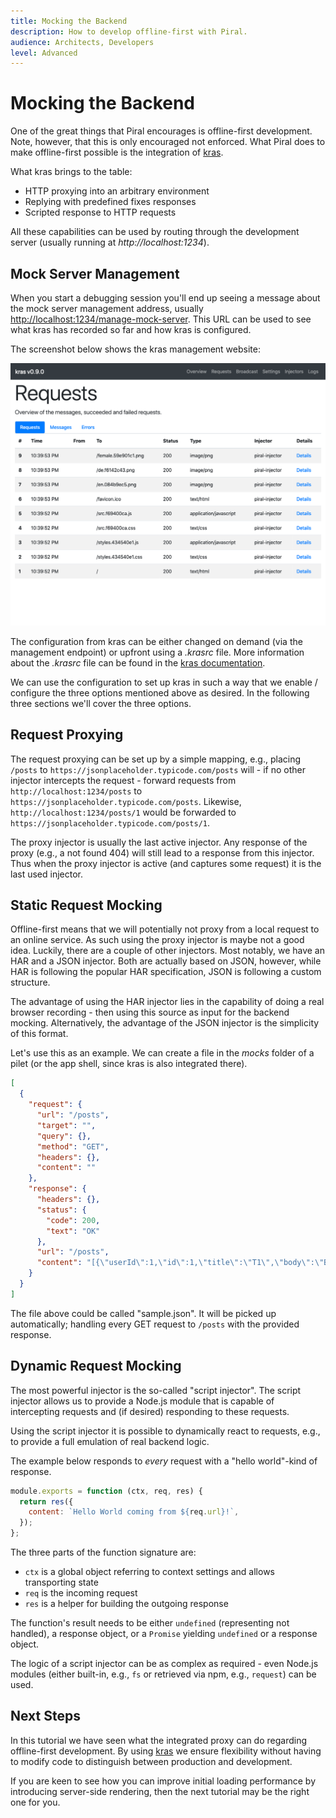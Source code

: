 ```yaml
---
title: Mocking the Backend
description: How to develop offline-first with Piral.
audience: Architects, Developers
level: Advanced
---
```


# Mocking the Backend

One of the great things that Piral encourages is offline-first development. Note, however, that this is only encouraged not enforced. What Piral does to make offline-first possible is the integration of [kras](https://github.com/FlorianRappl/kras).

What kras brings to the table:

- HTTP proxying into an arbitrary environment
- Replying with predefined fixes responses
- Scripted response to HTTP requests

All these capabilities can be used by routing through the development server (usually running at *http://localhost:1234*).

## Mock Server Management

When you start a debugging session you'll end up seeing a message about the mock server management address, usually [http://localhost:1234/manage-mock-server](http://localhost:1234/manage-mock-server). This URL can be used to see what kras has recorded so far and how kras is configured.

The screenshot below shows the kras management website:

![kras Management Page](../diagrams/kras.png)

The configuration from kras can be either changed on demand (via the management endpoint) or upfront using a *.krasrc* file. More information about the *.krasrc* file can be found in the [kras documentation](https://github.com/FlorianRappl/kras/blob/master/README.md).

We can use the configuration to set up kras in such a way that we enable / configure the three options mentioned above as desired. In the following three sections we'll cover the three options.

## Request Proxying

The request proxying can be set up by a simple mapping, e.g., placing `/posts` to `https://jsonplaceholder.typicode.com/posts` will - if no other injector intercepts the request - forward requests from `http://localhost:1234/posts` to `https://jsonplaceholder.typicode.com/posts`. Likewise, `http://localhost:1234/posts/1` would be forwarded to `https://jsonplaceholder.typicode.com/posts/1`.

The proxy injector is usually the last active injector. Any response of the proxy (e.g., a not found 404) will still lead to a response from this injector. Thus when the proxy injector is active (and captures some request) it is the last used injector.

## Static Request Mocking

Offline-first means that we will potentially not proxy from a local request to an online service. As such using the proxy injector is maybe not a good idea. Luckily, there are a couple of other injectors. Most notably, we have an HAR and a JSON injector. Both are actually based on JSON, however, while HAR is following the popular HAR specification, JSON is following a custom structure.

The advantage of using the HAR injector lies in the capability of doing a real browser recording - then using this source as input for the backend mocking. Alternatively, the advantage of the JSON injector is the simplicity of this format.

Let's use this as an example. We can create a file in the *mocks* folder of a pilet (or the app shell, since kras is also integrated there).

```json
[
  {
    "request": {
      "url": "/posts",
      "target": "",
      "query": {},
      "method": "GET",
      "headers": {},
      "content": ""
    },
    "response": {
      "headers": {},
      "status": {
        "code": 200,
        "text": "OK"
      },
      "url": "/posts",
      "content": "[{\"userId\":1,\"id\":1,\"title\":\"T1\",\"body\":\"B1\"},{\"userId\":1,\"id\":2,\"title\":\"T2\",\"body\":\"B2\"},{\"userId\":1,\"id\":3,\"title\":\"T3\",\"body\":\"T3\"}]"
    }
  }
]
```

The file above could be called "sample.json". It will be picked up automatically; handling every GET request to `/posts` with the provided response.

## Dynamic Request Mocking

The most powerful injector is the so-called "script injector". The script injector allows us to provide a Node.js module that is capable of intercepting requests and (if desired) responding to these requests.

Using the script injector it is possible to dynamically react to requests, e.g., to provide a full emulation of real backend logic.

The example below responds to *every* request with a "hello world"-kind of response.

```js
module.exports = function (ctx, req, res) {
  return res({
    content: `Hello World coming from ${req.url}!`,
  });
};
```

The three parts of the function signature are:

- `ctx` is a global object referring to context settings and allows transporting state
- `req` is the incoming request
- `res` is a helper for building the outgoing response

The function's result needs to be either `undefined` (representing not handled), a response object, or a `Promise` yielding `undefined` or a response object.

The logic of a script injector can be as complex as required - even Node.js modules (either built-in, e.g., `fs` or retrieved via npm, e.g., `request`) can be used.

## Next Steps

In this tutorial we have seen what the integrated proxy can do regarding offline-first development. By using [kras](https://github.com/FlorianRappl/kras) we ensure flexibility without having to modify code to distinguish between production and development.

If you are keen to see how you can improve initial loading performance by introducing server-side rendering, then the next tutorial may be the right one for you.
